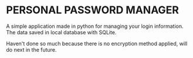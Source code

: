 # PERSONAL PASSWORD MANAGER

A simple application made in python for managing your login information.
The data saved in local database with SQLite.

Haven't done so much because there is no encryption method applied, will do next in the future.
